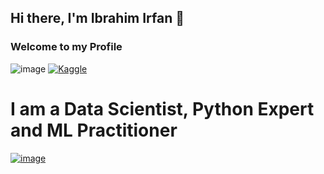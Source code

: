 ## Hi there, I'm Ibrahim Irfan 👋


### Welcome to my Profile
![image](https://github.com/user-attachments/assets/5cb58d5e-430a-4fdc-9975-c17986e1fa97)
[![Kaggle](https://github.com/user-attachments/assets/b511fd89-c225-48a6-acb6-5ed85a50eac4)](https://www.kaggle.com/ibrahimirfan95) 

# I am a Data Scientist, Python Expert and ML Practitioner 
[![image](https://github.com/user-attachments/assets/0b8f7823-8a0c-4ff8-b66b-ddd76055d402)](https://www.linkedin.com/in/ibrahim-irfan-349332206/)

